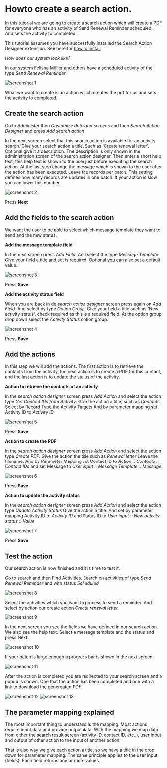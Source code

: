 # Howto create a search action.

In this tutorial we are going to create a search action which will create a PDF 
for everyone who has an activity of Send Renewal Reminder scheduled. 
And sets the activity to completed.

This tutorial assumes you have successfully installed the Search Action Designer extension.
See here for [how to install](howto_install.md)

*How does our system look like?*

In our system Felisha Müller and others have a scheduled activity of the type *Send Renewal Reminder*

![screenshot 1](images/createsearchaction1.png)

What we want to create is an action which creates the pdf for us and sets the activity to completed.

## Create the search action

Go to *Administer* then *Customize data and screens* and then *Search Action Designer* and press *Add search action*

In the next screen select that this search action is available for an activity search.
Give your search action a title. Such as 'Create renewal letter'. 
Optional give it a description. The description is only shown in the administration screen of the search action designer. 
Then enter a short help text, this help text is shown to the user just before executing the search action.
At the last step change the message which is shown to the user after the action has been executed.
Leave the records per batch. This setting defines how many records are updated in one batch.  If your action is slow you can lower this number.

![screenshot 2](images/createsearchaction2.png)

Press **Next**

## Add the fields to the search action

We want the user to be able to select which message template they want to send and the new status.

**Add the message template field**

In the next screen press *Add Field*. And select the type *Message Template*. Give your field a title and set is required.
Optional you can also set a default value.

![screenshot 3](images/createsearchaction3.png)

Press **Save**

**Add the activity status field**

When you are back in de *search action designer* screen press again on *Add Field*. And select by type *Option Group*. 
Give your field a title such as 'New activity status', check required as this is a required field.
At the option group drop down select the *Activity Status* option group.

![screenshot 4](images/createsearchaction4.png)

Press **Save** 

## Add the actions

In this step we will add the actions. The first action is to retrieve the contacts from the activity, the next action 
is to create a PDF for this contact, and the last action is to update the status of the activity.

**Action to retrieve the contacts of an activity**

In the *search action designer* screen press *Add Action*  and select the action type *Get Contact IDs from Activity*.
Give the action a title, such as *Contacts*. 
Select by Record Type the Activity Targets
And by parameter mapping set Activity ID to *Activity ID*

![screenshot 5](images/createsearchaction5.png)

Press **Save**

**Action to create the PDF**

In the *search action designer* screen press *Add Action* and select the action type *Create PDF*.
Give the action the title such as *Renewal letter*
Leave the filename. And by Parameter Mapping set Contact ID to *Action :: Contacts :: Contact IDs*
and set Message to *User input :: Message Template :: Message*

![screenshot 6](images/createsearchaction6.png)

Press **Save**

**Action to update the activity status**

In the *search action designer* screen press *Add Action* and select the action type *Update Activity Status*
Give the action a title. And set by parameter mapping Activity ID to *Activity ID*  and Status ID to *User input :: New activity status :: Value*

![screenshot 7](images/createsearchaction7.png)

Press **Save**

## Test the action

Our search action is now finished and it is time to test it. 

Go to search and then Find Activities. Search on activities of type *Send Renewal Reminder* and with status *Scheduled*

![screenshot 8](images/createsearchaction8.png)

Select the activities which you want to process to send a reminder. And select by action our create action *Create renewal letter*

![screenshot 9](images/createsearchaction9.png)

In the next screen you see the fields we have defined in our search action. We also see the help text.
Select a message template and the status and press Next.

![screenshot 10](images/createsearchaction10.png)

If your batch is large enough a progress bar is shown in the next screen. 

![screenshot 11](images/createsearchaction11.png)

After the action is completed you are redirected to your search screen and a popup is shown. One that the action has been completed
and one with a link to download the genereated PDF. 

![screenshot 12](images/createsearchaction12.png) ![screenshot 13](images/createsearchaction13.png)

## The parameter mapping explained

The most important thing to understand is the mapping. Most actions require input data and provide output data. 
With the mapping we map data from either the search result screen (activity ID, contact ID, etc..), user input and output of other action
to the input of another action. 

That is also way we give each action a title, so we have a title in the drop down for parameter mapping.
The same principle applies to the user input (fields). Each field returns one or more values. 

